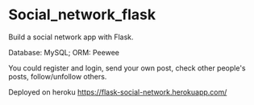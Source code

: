 # Social_network_flask
Build a social network app with Flask. 

Database: MySQL; ORM: Peewee

You could register and login, send your own post, check other people's posts, follow/unfollow others.

Deployed on heroku https://flask-social-network.herokuapp.com/

